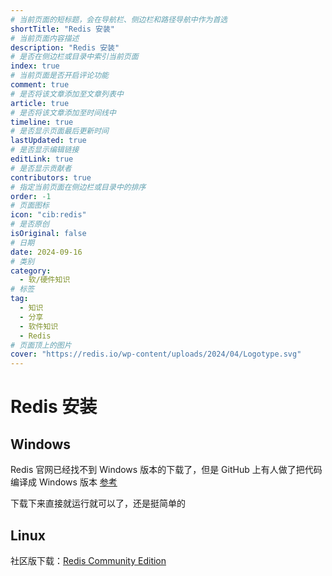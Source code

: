```yaml
---
# 当前页面的短标题，会在导航栏、侧边栏和路径导航中作为首选
shortTitle: "Redis 安装"
# 当前页面内容描述
description: "Redis 安装"
# 是否在侧边栏或目录中索引当前页面
index: true
# 当前页面是否开启评论功能
comment: true
# 是否将该文章添加至文章列表中
article: true
# 是否将该文章添加至时间线中
timeline: true
# 是否显示页面最后更新时间
lastUpdated: true
# 是否显示编辑链接
editLink: true
# 是否显示贡献者
contributors: true
# 指定当前页面在侧边栏或目录中的排序
order: -1
# 页面图标
icon: "cib:redis"
# 是否原创
isOriginal: false
# 日期
date: 2024-09-16
# 类别
category:
  - 软/硬件知识
# 标签
tag:
  - 知识
  - 分享
  - 软件知识
  - Redis
# 页面顶上的图片
cover: "https://redis.io/wp-content/uploads/2024/04/Logotype.svg"
---
```


# Redis 安装

## Windows

Redis 官网已经找不到 Windows 版本的下载了，但是 GitHub 上有人做了把代码编译成 Windows 版本
[参考](https://github.com/redis-windows/redis-windows)

下载下来直接就运行就可以了，还是挺简单的

## Linux 

社区版下载：[Redis Community Edition](https://redis.io/docs/latest/operate/oss_and_stack/install/install-redis/)
